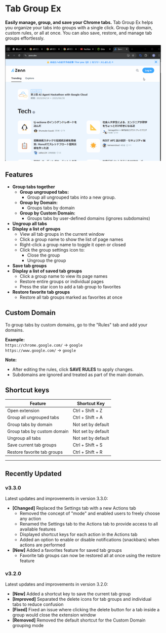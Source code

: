 # Tab Group Ex

**Easily manage, group, and save your Chrome tabs.**
Tab Group Ex helps you organize your tabs into groups with a single click. Group by domain, custom rules, or all at once. You can also save, restore, and manage tab groups effortlessly.

![](./demo/tab-group-ex_demo.gif)

## Features

- **Group tabs together**
  - **Group ungrouped tabs:** 
      - Group all ungrouped tabs into a new group.  
  - **Group by Domain:** 
      - Groups tabs by domain
  - **Group by Custom Domain:** 
      - Groups tabs by user-defined domains (ignores subdomains)
- **Ungroup all tabs**  
- **Display a list of groups**
  - View all tab groups in the current window
  - Click a group name to show the list of page names
  - Right-click a group name to toggle it open or closed
  - Click the group settings icon to:
    - Close the group
    - Ungroup the group
- **Save tab groups**
- **Display a list of saved tab groups**
  - Click a group name to view its page names
  - Restore entire groups or individual pages
  - Press the star icon to add a tab group to favorites
- **Restore favorite tab groups**
  - Restore all tab groups marked as favorites at once  

## Custom Domain

To group tabs by custom domains, go to the "Rules" tab and add your domains.

**Example:**  
`https://chrome.google.com/` → `google`  
`https://www.google.com/` → `google`

**Note:**

- After editing the rules, click **SAVE RULES** to apply changes.
- Subdomains are ignored and treated as part of the main domain.

## Shortcut keys

| Feature                            | Shortcut Key         |
|------------------------------------|-----------------------|
| Open extension                     | Ctrl + Shift + Z      |
| Group all ungrouped tabs           | Ctrl + Shift + A      |
| Group tabs by domain               | Not set by default    |
| Group tabs by custom domain        | Not set by default    |
| Ungroup all tabs                   | Not set by default    |
| Save current tab groups                    | Ctrl + Shift + S      |
| Restore favorite tab groups        | Ctrl + Shift + R      |

---

## Recently Updated

### v3.3.0

Latest updates and improvements in version 3.3.0:

- **[Changed]** Replaced the Settings tab with a new Actions tab  
  - Removed the concept of "mode" and enabled users to freely choose any action  
  - Renamed the Settings tab to the Actions tab to provide access to all available features  
  - Displayed shortcut keys for each action in the Actions tab  
  - Added an option to enable or disable notifications (snackbars) when actions are performed  
- **[New]** Added a favorites feature for saved tab groups  
  - Favorite tab groups can now be restored all at once using the restore feature  

### v3.2.0

Latest updates and improvements in version 3.2.0:

- **[New]** Added a shortcut key to save the current tab group
- **[Improved]** Separated the delete icons for tab groups and individual tabs to reduce confusion
- **[Fixed]** Fixed an issue where clicking the delete button for a tab inside a group would close the extension window
- **[Removed]** Removed the default shortcut for the Custom Domain grouping mode